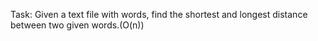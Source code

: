 Task: Given a text file with words, find the shortest and longest distance between two given words.(O(n))

